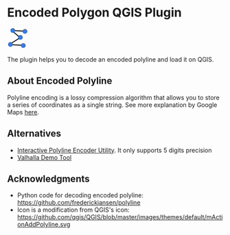# Encoded Polygon QGIS Plugin

<img src="./encodedPolyline.svg" />

The plugin helps you to decode an encoded polyline and load it on QGIS.

## About Encoded Polyline

Polyline encoding is a lossy compression algorithm that allows you to store a series of coordinates as a single string. See more explanation by Google Maps [here](https://developers.google.com/maps/documentation/utilities/polylinealgorithm).

## Alternatives
- [Interactive Polyline Encoder Utility](https://developers.google.com/maps/documentation/utilities/polylineutility). It only supports 5 digits precision
- [Valhalla Demo Tool](https://valhalla.github.io/demos/polyline/)

## Acknowledgments
- Python code for decoding encoded polyline: https://github.com/frederickjansen/polyline
- Icon is a modification from QGIS's icon: https://github.com/qgis/QGIS/blob/master/images/themes/default/mActionAddPolyline.svg
